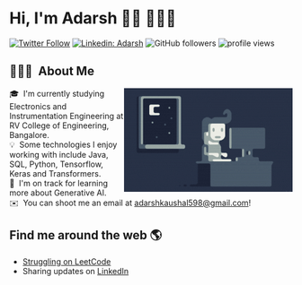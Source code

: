 # Hi, I'm Adarsh 👋🏾 👨🏾‍💻

[![Twitter Follow](https://img.shields.io/twitter/follow/adarsh_k1729?label=Follow)](https://twitter.com/adarsh_k1729)
[![Linkedin: Adarsh](https://img.shields.io/badge/-Adarsh-blue?style=flat-square&logo=Linkedin&logoColor=white&link=https://www.linkedin.com/in/adarshkaushal1/)](https://www.linkedin.com/in/adarshkaushal1/)
![GitHub followers](https://img.shields.io/github/followers/adarshkaushal18?label=Follow&style=social)
<img alt = "profile views" src="https://komarev.com/ghpvc/?username=adarshkaushal18&color=brightgreen">  


## 👨🏻‍💻 &nbsp;About Me

<img alt="Night Coding" src="https://raw.githubusercontent.com/AVS1508/AVS1508/master/assets/Night-Coding.gif" align="right"/>

🎓 &nbsp;I'm currently studying Electronics and Instrumentation Engineering at RV College of Engineering, Bangalore.\
💡 &nbsp;Some technologies I enjoy working with include Java, SQL, Python, Tensorflow, Keras and Transformers.\
🌱 &nbsp;I'm on track for learning more about Generative AI.\
✉️ &nbsp;You can shoot me an email at adarshkaushal598@gmail.com! 



## Find me around the web 🌎 <a href="https://www.linkedin.com/in/adarshkaushal1/">
- Struggling on <a href="https://leetcode.com/u/adarsh_k1729/">LeetCode</a> 
- Sharing updates on <a href="https://www.linkedin.com/in/adarshkaushal1/">LinkedIn</a> 

